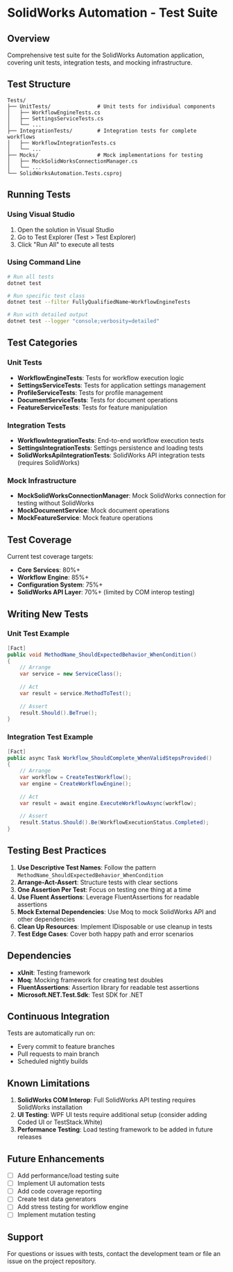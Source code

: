 
# SolidWorks Automation - Test Suite

## Overview

Comprehensive test suite for the SolidWorks Automation application, covering unit tests, integration tests, and mocking infrastructure.

## Test Structure

```
Tests/
├── UnitTests/               # Unit tests for individual components
│   ├── WorkflowEngineTests.cs
│   ├── SettingsServiceTests.cs
│   └── ...
├── IntegrationTests/        # Integration tests for complete workflows
│   ├── WorkflowIntegrationTests.cs
│   └── ...
├── Mocks/                   # Mock implementations for testing
│   ├── MockSolidWorksConnectionManager.cs
│   └── ...
└── SolidWorksAutomation.Tests.csproj
```

## Running Tests

### Using Visual Studio
1. Open the solution in Visual Studio
2. Go to Test Explorer (Test > Test Explorer)
3. Click "Run All" to execute all tests

### Using Command Line
```bash
# Run all tests
dotnet test

# Run specific test class
dotnet test --filter FullyQualifiedName~WorkflowEngineTests

# Run with detailed output
dotnet test --logger "console;verbosity=detailed"
```

## Test Categories

### Unit Tests
- **WorkflowEngineTests**: Tests for workflow execution logic
- **SettingsServiceTests**: Tests for application settings management
- **ProfileServiceTests**: Tests for profile management
- **DocumentServiceTests**: Tests for document operations
- **FeatureServiceTests**: Tests for feature manipulation

### Integration Tests
- **WorkflowIntegrationTests**: End-to-end workflow execution tests
- **SettingsIntegrationTests**: Settings persistence and loading tests
- **SolidWorksApiIntegrationTests**: SolidWorks API integration tests (requires SolidWorks)

### Mock Infrastructure
- **MockSolidWorksConnectionManager**: Mock SolidWorks connection for testing without SolidWorks
- **MockDocumentService**: Mock document operations
- **MockFeatureService**: Mock feature operations

## Test Coverage

Current test coverage targets:
- **Core Services**: 80%+
- **Workflow Engine**: 85%+
- **Configuration System**: 75%+
- **SolidWorks API Layer**: 70%+ (limited by COM interop testing)

## Writing New Tests

### Unit Test Example
```csharp
[Fact]
public void MethodName_ShouldExpectedBehavior_WhenCondition()
{
    // Arrange
    var service = new ServiceClass();
    
    // Act
    var result = service.MethodToTest();
    
    // Assert
    result.Should().BeTrue();
}
```

### Integration Test Example
```csharp
[Fact]
public async Task Workflow_ShouldComplete_WhenValidStepsProvided()
{
    // Arrange
    var workflow = CreateTestWorkflow();
    var engine = CreateWorkflowEngine();
    
    // Act
    var result = await engine.ExecuteWorkflowAsync(workflow);
    
    // Assert
    result.Status.Should().Be(WorkflowExecutionStatus.Completed);
}
```

## Testing Best Practices

1. **Use Descriptive Test Names**: Follow the pattern `MethodName_ShouldExpectedBehavior_WhenCondition`
2. **Arrange-Act-Assert**: Structure tests with clear sections
3. **One Assertion Per Test**: Focus on testing one thing at a time
4. **Use Fluent Assertions**: Leverage FluentAssertions for readable assertions
5. **Mock External Dependencies**: Use Moq to mock SolidWorks API and other dependencies
6. **Clean Up Resources**: Implement IDisposable or use cleanup in tests
7. **Test Edge Cases**: Cover both happy path and error scenarios

## Dependencies

- **xUnit**: Testing framework
- **Moq**: Mocking framework for creating test doubles
- **FluentAssertions**: Assertion library for readable test assertions
- **Microsoft.NET.Test.Sdk**: Test SDK for .NET

## Continuous Integration

Tests are automatically run on:
- Every commit to feature branches
- Pull requests to main branch
- Scheduled nightly builds

## Known Limitations

1. **SolidWorks COM Interop**: Full SolidWorks API testing requires SolidWorks installation
2. **UI Testing**: WPF UI tests require additional setup (consider adding Coded UI or TestStack.White)
3. **Performance Testing**: Load testing framework to be added in future releases

## Future Enhancements

- [ ] Add performance/load testing suite
- [ ] Implement UI automation tests
- [ ] Add code coverage reporting
- [ ] Create test data generators
- [ ] Add stress testing for workflow engine
- [ ] Implement mutation testing

## Support

For questions or issues with tests, contact the development team or file an issue on the project repository.
